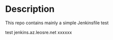 # Description

This repo contains mainly a simple Jenkinsfile
test 

test jenkins.az.leosre.net xxxxxx
